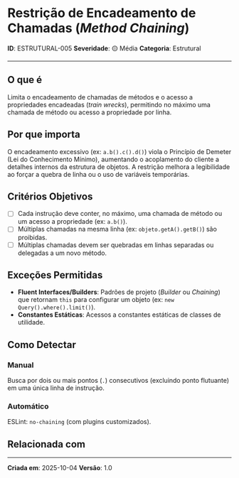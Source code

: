 # Restrição de Encadeamento de Chamadas (*Method Chaining*)

**ID**: ESTRUTURAL-005
**Severidade**: 🟡 Média
**Categoria**: Estrutural

---

## O que é

Limita o encadeamento de chamadas de métodos e o acesso a propriedades encadeadas (*train wrecks*), permitindo no máximo uma chamada de método ou acesso a propriedade por linha.

## Por que importa

O encadeamento excessivo (ex: `a.b().c().d()`) viola o Princípio de Demeter (Lei do Conhecimento Mínimo), aumentando o acoplamento do cliente a detalhes internos da estrutura de objetos. A restrição melhora a legibilidade ao forçar a quebra de linha ou o uso de variáveis temporárias.

## Critérios Objetivos

- [ ] Cada instrução deve conter, no máximo, uma chamada de método ou um acesso a propriedade (ex: `a.b()`).
- [ ] Múltiplas chamadas na mesma linha (ex: `objeto.getA().getB()`) são proibidas.
- [ ] Múltiplas chamadas devem ser quebradas em linhas separadas ou delegadas a um novo método.

## Exceções Permitidas

- **Fluent Interfaces/Builders**: Padrões de projeto (*Builder* ou *Chaining*) que retornam `this` para configurar um objeto (ex: `new Query().where().limit()`).
- **Constantes Estáticas**: Acessos a constantes estáticas de classes de utilidade.

## Como Detectar

### Manual

Busca por dois ou mais pontos (`.`) consecutivos (excluindo ponto flutuante) em uma única linha de instrução.

### Automático

ESLint: `no-chaining` (com plugins customizados).

## Relacionada com


---

**Criada em**: 2025-10-04
**Versão**: 1.0
